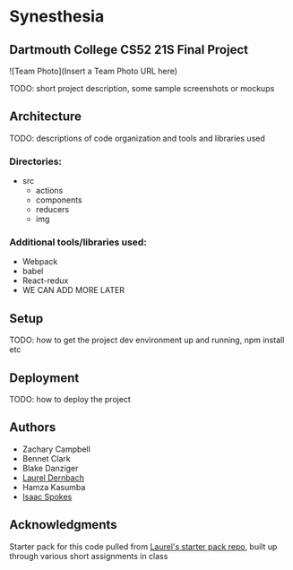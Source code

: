 # Synesthesia
## Dartmouth College CS52 21S Final Project

![Team Photo](Insert a Team Photo URL here)

TODO: short project description, some sample screenshots or mockups

## Architecture

TODO:  descriptions of code organization and tools and libraries used
### Directories:
* src
    * actions
    * components
    * reducers
    * img

### Additional tools/libraries used:
* Webpack
* babel
* React-redux
* WE CAN ADD MORE LATER
    

## Setup

TODO: how to get the project dev environment up and running, npm install etc

## Deployment

TODO: how to deploy the project

## Authors

* Zachary Campbell
* Bennet Clark
* Blake Danziger
* [Laurel Dernbach](http://laureldernbach.me/)
* Hamza Kasumba
* [Isaac Spokes](https://github.com/isaacspokes)

## Acknowledgments

Starter pack for this code pulled from [Laurel's starter pack repo](https://github.com/dartmouth-cs52-21S/starterpack-laureldernbach), built up through various short assignments in class
